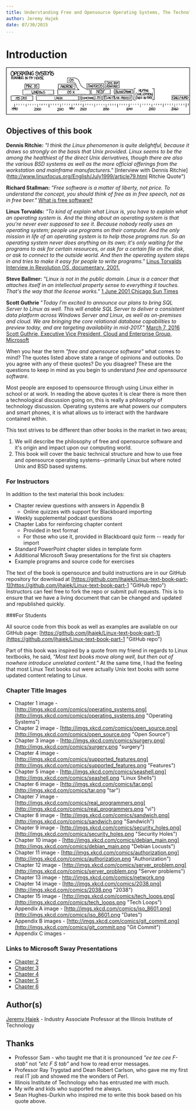 ```yaml
---
title: Understanding Free and Opensource Operating Systems, The Technology and Philosophy Of - Part I
author: Jeremy Hajek
date: 07/30/2015
...
```


# Introduction

![*One of the survivors, poking around in the ruins with the point of a spear, uncovers a singed photo of Richard Stallman. They stare in silence. "This," one of them finally says, "This is a man who BELIEVED in something."*](images/Chapter-Header/Chapter-01/operating_systems.png "Operating Systems")

## Objectives of this book
 
  __Dennis Ritchie:__ *"I think the Linux phenomenon is quite delightful, because it draws so strongly on the basis that Unix provided. Linux seems to be the among the healthiest of the direct Unix derivatives, though there are also the various BSD systems as well as the more official offerings from the workstation and mainframe manufacturers."* [Interview with Dennis Ritchie](http://www.linuxfocus.org/English/July1999/article79.html Ritchie Quote")

  __Richard Stallman:__ *"Free software is a matter of liberty, not price. To understand the concept, you should think of free as in free speech, not as in free beer."* [What is free software?](https://www.gnu.org/philosophy/free-sw.html "Free Software") 
  
  __Linus Torvalds:__ *"To kind of explain what Linux is, you have to explain what an operating system is. And the thing about an operating system is that you're never ever supposed to see it. Because nobody really uses an operating system; people use programs on their computer. And the only mission in life of an operating system is to help those programs run. So an operating system never does anything on its own; it's only waiting for the programs to ask for certain resources, or ask for a certain file on the disk, or ask to connect to the outside world. And then the operating system steps in and tries to make it easy for people to write programs."* [Linus  Torvalds Interview in Revolution OS, documentary, 2001.](https://en.wikiquote.org/wiki/Linus_Torvalds#2000-04 "Interview")

  __Steve Ballmer:__ *"Linux is not in the public domain. Linux is a cancer that attaches itself in an intellectual property sense to everything it touches. That's the way that the license works."*  [1 June 2001 Chicago Sun Times](https://web.archive.org/web/20011108013601/http://www.suntimes.com/output/tech/cst-fin-micro01.html "Steve Ballmer calls Linux a cancer")

  __Scott Guthrie__ "*Today I’m excited to announce our plans to bring SQL Server to Linux as well. This will enable SQL Server to deliver a consistent data platform across Windows Server and Linux, as well as on-premises and cloud. We are bringing the core relational database capabilities to preview today, and are targeting availability in mid-2017.*" [March 7, 2016 Scott Guthrie, Executive Vice President, Cloud and Enterprise Group, Microsoft](https://blogs.microsoft.com/blog/2016/03/07/announcing-sql-server-on-linux/#sm.0000164n8bkaqfeawtecf32pv82bz "Microsoft Loves Linux")

When you hear the term *"free and opensource software"* what comes to mind? The quotes listed above state a range of opinions and outlooks. Do you agree with any of these quotes?  Do you disagree? These are the questions to keep in mind as you begin to understand *free and opensource software*. 

Most people are exposed to opensource through using Linux either in school or at work. In reading the above quotes it is clear there is more then a technological discussion going on, this is really a philosophy of technology discussion.  Operating systems are what powers our computers and smart phones, it is what allows us to interact with the hardware contained within. 
  
This text strives to be different than other books in the market in two areas; 

1) We will describe the philosophy of free and opensource software and it's origin and impact upon our computing world.  
2) This book will cover the basic technical structure and how to use free and opensource operating systems--primarily Linux but where noted Unix and BSD based systems.  
  
### For Instructors

In addition to the text material this book includes:

  *  Chapter review questions with answers in Appendix B
     + Online quizzes with support for Blackboard importing 
  *  Weekly supplemental podcast questions
  *  Chapter Labs for reinforcing chapter content
     + Provided in text format
     + For those who use it, provided in Blackboard quiz form -- ready for import
  * Standard PowerPoint chapter slides in template form
  * Additional Microsoft Sway presentations for the first six chapters   
  * Example programs and source code for exercises
   
The text of the book is opensource and build instructions are in our GitHub repository for download at [https://github.com/jhajek/Linux-text-book-part-1](https://github.com/jhajek/Linux-text-book-part-1 "GitHub repo") Instructors can feel free to fork the repo or submit pull requests.  This is to ensure that we have a living document that can be changed and updated and republished quickly.  

###For Students

All source code from this book as well as examples are available on our GitHub page: [https://github.com/jhajek/Linux-text-book-part-1](https://github.com/jhajek/Linux-text-book-part-1 "GitHub repo") 

Part of this book was inspired by a quote from my friend in regards to Linux textbooks, he said, *"Most text books move along well, but then out of nowhere introduce unrelated content."*  At the same time, I had the feeling that most Linux Text books out were actually Unix text books with some updated content relating to Linux.
   
### Chapter Title Images
  
 * Chapter 1 image - [http://imgs.xkcd.com/comics/operating_systems.png](http://imgs.xkcd.com/comics/operating_systems.png "Operating Systems")
 * Chapter 2 image - [http://imgs.xkcd.com/comics/open_source.png](http://imgs.xkcd.com/comics/open_source.png "Open Source")
 * Chapter 3 image - [http://imgs.xkcd.com/comics/surgery.png](http://imgs.xkcd.com/comics/surgery.png "surgery")
 * Chapter 4 image - [http://imgs.xkcd.com/comics/supported_features.png](http://imgs.xkcd.com/comics/supported_features.png "Features")
 * Chapter 5 image - [http://imgs.xkcd.com/comics/seashell.png](http://imgs.xkcd.com/comics/seashell.png  "Linux Shells")
 * Chapter 6 image - [http://imgs.xkcd.com/comics/tar.png](http://imgs.xkcd.com/comics/tar.png "tar")
 * Chapter 7 image - [http://imgs.xkcd.com/comics/real_programmers.png](http://imgs.xkcd.com/comics/real_programmers.png "vi")
 * Chapter 8 image - [http://imgs.xkcd.com/comics/sandwich.png](http://imgs.xkcd.com/comics/sandwich.png "Sandwich")
 * Chapter 9 image - [http://imgs.xkcd.com/comics/security_holes.png](http://imgs.xkcd.com/comics/security_holes.png "Security Holes")
 * Chapter 10 image - [http://imgs.xkcd.com/comics/debian_main.png](http://imgs.xkcd.com/comics/debian_main.png "Debian Locusts")
 * Chapter 11 image - [http://imgs.xkcd.com/comics/authorization.png](http://imgs.xkcd.com/comics/authorization.png "Authorization")
 * Chapter 12 image - [http://imgs.xkcd.com/comics/server_problem.png](http://imgs.xkcd.com/comics/server_problem.png "Server problems")
 * Chapter 13 image - [http://imgs.xkcd.com/comics/network.png ](http://imgs.xkcd.com/comics/network.png  "Aquarium")
 * Chapter 14 image - [http://imgs.xkcd.com/comics/2038.png](http://imgs.xkcd.com/comics/2038.png "2038")
 * Chapter 15 image - [http://imgs.xkcd.com/comics/tech_loops.png](http://imgs.xkcd.com/comics/tech_loops.png "Tech Loops")
 * Appendix A image - [http://imgs.xkcd.com/comics/iso_8601.png](http://imgs.xkcd.com/comics/iso_8601.png  "Dates")
 * Appendix B images - [http://imgs.xkcd.com/comics/git_commit.png](http://imgs.xkcd.com/comics/git_commit.png  "Git Commit")
 * Appendix C images - 
 
### Links to Microsoft Sway Presentations

 * [Chapter 2](https://sway.com/i5Cx_zt57c-YGmIr?ref=Link&loc=mysways "Chapter 02")
 * [Chapter 3](https://sway.com/qxWQ6byqAI2bInXn?ref=Link&loc=mysways "Chapter 03")
 * [Chapter 4](https://sway.com/McBZPp8hXVHiMQO0?ref=Link&loc=mysways "Chapter 04")
 * [Chapter 5](https://sway.com/Yxo8uWW38K0L66WC?ref=Link&loc=mysways "Chapter 05") 
 * [Chapter 6](https://sway.com/jqtPt3oXBh6rHZOG?ref=Link&loc=mysways "Chapter 06")

## Author(s)

[Jeremy Hajek](https://appliedtech.iit.edu/people/jeremy-hajek "Jeremy Hajek") - Industry Associate Professor at the Illinois Institute of Technology 

## Thanks 

* Professor Sam - who taught me that it is pronounced *"ee tee cee F-stab"* not *"etc F S tab"* and how to read error messages. 
* Professor Ray Trygstad and Dean Robert Carlson, who gave me my first real IT job and showed me the wonders of Perl.
* Illinois Institute of Technology who has entrusted me with much.
* My wife and kids who supported me always.
* Sean Hughes-Durkin who inspired me to write this book based on his quote above.
